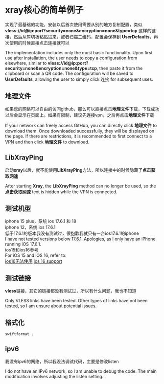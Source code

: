 # xray核心的简单例子
实现了最基础的功能，安装以后首次使用需要从别的地方复制配置，类似 **vless://id@ip:port?security=none&encryption=none&type=tcp** 这样的链接，然后从剪切板粘贴进来，或者扫描二维码，配置会保存到 **UserDefaults**，再次使用的时候直接点击连接就可以  

The implementation includes only the most basic functionality. Upon first use after installation, the user needs to copy a configuration from elsewhere, similar to **vless://id@ip:port?security=none&encryption=none&type=tcp**, then paste it from the clipboard or scan a QR code. The configuration will be saved to **UserDefaults**, allowing the user to simply click 连接 for subsequent uses.

## 地理文件
如果您的网络可以自由的访问github，那么可以直接点击**地理文件**下载，下载成功以后会显示在页面上。如果有限制，建议先连接vpn，之后再点击**地理文件**下载  

If your network can freely access GitHub, you can directly click **地理文件** to download them. Once downloaded successfully, they will be displayed on the page. If there are restrictions, it is recommended to first connect to a VPN and then click **地理文件** to download.

## LibXrayPing
启动**xray**以后，就不能使用**LibXrayPing**方法，所以连接中的时候隐藏了**点击获取网速**  

After starting **Xray**, the **LibXrayPing** method can no longer be used, so the **点击获取网速** text is hidden while the VPN is connected.  

## 测试机型
iphone 15 plus，系统 ios 17.6.1 和 18  
iphone 12，系统 ios 17.6.1  
低于17.6.1的版本我没有测试过，很抱歉我就只有一台ios17.6.1的iphone  
I have not tested versions below 17.6.1. Apologies, as I only have an iPhone running iOS 17.6.1.  
ios15和ios16参考  
For iOS 15 and iOS 16, refer to:  
[ios16无法使用](https://github.com/wanliyunyan/xray_ios/issues/14#issuecomment-2651015275) [ios 16 support](https://github.com/wanliyunyan/xray_ios/issues/16)

## 测试链接
**vless**链接，其它的链接都没有测试过，所以有什么问题，我也不知道  

Only VLESS links have been tested. Other types of links have not been tested, so I am unsure about potential issues.

## 格式化
```shell
swiftformat .
```

## ipv6
我没有ipv6的网络，所以我没法调试代码，主要是修改listen  

I do not have an IPv6 network, so I am unable to debug the code. The main modification involves adjusting the listen setting.
